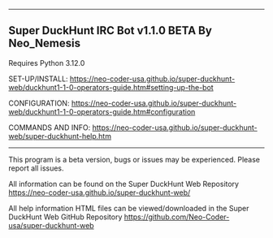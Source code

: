 --------------------------------------------------------
Super DuckHunt IRC Bot v1.1.0 BETA
By Neo_Nemesis
--------------------------------------------------------
Requires Python 3.12.0

SET-UP/INSTALL: https://neo-coder-usa.github.io/super-duckhunt-web/duckhunt1-1-0-operators-guide.htm#setting-up-the-bot

CONFIGURATION: https://neo-coder-usa.github.io/super-duckhunt-web/duckhunt1-1-0-operators-guide.htm#configuration

COMMANDS AND INFO: https://neo-coder-usa.github.io/super-duckhunt-web/super-duckhunt-help.htm

--------------------------------------------------------------------------------------------------------------------------
This program is a beta version, bugs or issues may be experienced. Please report all issues.

All information can be found on the Super DuckHunt Web Repository
https://neo-coder-usa.github.io/super-duckhunt-web/

All help information HTML files can be viewed/downloaded in the Super DuckHunt Web GitHub Repository
https://github.com/Neo-Coder-usa/super-duckhunt-web
